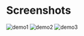 # Screenshots 

![demo1](https://github.com/shubham-086/javascript-quiz-app/assets/138518462/67467956-1692-460e-abec-a670c4b12745)
![demo2](https://github.com/shubham-086/javascript-quiz-app/assets/138518462/4196619e-3d34-4dde-a1f8-9f96fab34769)
![demo3](https://github.com/shubham-086/javascript-quiz-app/assets/138518462/7f548957-dc22-48be-ae20-ecfe3679fb62)


